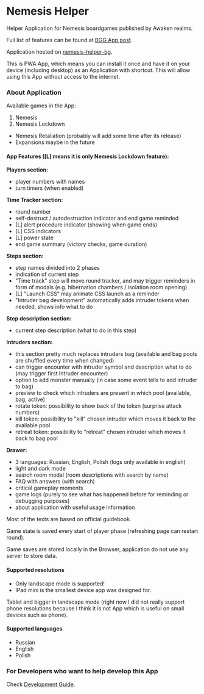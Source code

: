 # Nemesis Helper

Helper Application for Nemesis boardgames published by Awaken realms.

Full list of features can be found at [BGG App post](https://boardgamegeek.com/thread/3271434/helper-application-nemesis-games).

Application hosted on [nemesis-helper-bg](https://nemesis-helper-bg.web.app/).

This is PWA App, which means you can install it once and have it on your device (including desktop) as an Application with shortcut. This will allow using this App without access to the internet.

### About Application
Available games in the App:
1. Nemesis
2. Nemesis Lockdown

- Nemesis Retaliation (probably will add some time after its release)
- Expansions maybe in the future

#### App Features ([L] means it is only Nemesis Lockdown feature):

**Players section:**
- player numbers with names
- turn timers (when enabled)

**Time Tracker section:**
- round number
- self-destruct / autodestruction indicator and end game reminded
- [L] alert procedure indicator (showing when game ends)
- [L] CSS indicators
- [L] power state
- end game summary (victory checks, game duration)

**Steps section:**
- step names divided into 2 phases
- indication of current step
- "Time track" step will move round tracker, and may trigger reminders in form of modals (e.g. hibernation chambers / isolation room opening)
- [L] "Launch CSS" may animate CSS launch as a reminder
- "Intruder bag development" automatically adds intruder tokens when needed, shows info what to do

**Step description section:**
- current step description (what to do in this step)

**Intruders section:**
- this section pretty much replaces intruders bag (available and bag pools are shuffled every time when changed)
- can trigger encounter with intruder symbol and description what to do (may trigger first Intruder encounter)
- option to add monster manually (in case some event tells to add intruder to bag)
- preview to check which intruders are present in which pool (available, bag, active)
- rotate token: possibility to show back of the token (surprise attack numbers)
- kill token: possibility to "kill" chosen intruder which moves it back to the available pool
- retreat token: possibility to "retreat" chosen intruder which moves it back to bag pool

**Drawer:**
- 3 languages: Russian, English, Polish (logs only available in english)
- light and dark mode
- search room modal (room descriptions with search by name)
- FAQ with answers (with search)
- critical gameplay moments
- game logs (purely to see what has happened before for reminding or debugging purposes)
- about application with useful usage information


Most of the texts are based on official guidebook.

Game state is saved every start of player phase (refreshing page can restart round).

Game saves are stored locally in the Browser, application do not use any server to store data.


#### Supported resolutions
- Only landscape mode is supported!
- IPad mini is the smallest device app was designed for.

Tablet and bigger in landscape mode (right now I did not really support phone resolutions because I think it is not App which is useful on small devices such as phone).

#### Supported languages
- Russian
- English
- Polish


### For Developers who want to help develop this App
Check [Development Guide](DEVELOPMENT-GUIDE.md).

